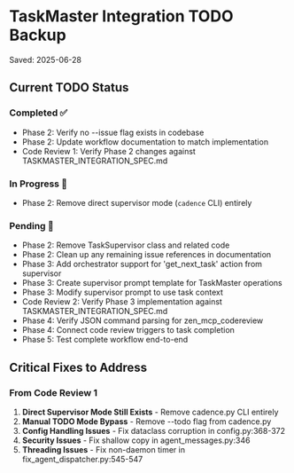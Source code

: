 # TaskMaster Integration TODO Backup
Saved: 2025-06-28

## Current TODO Status

### Completed ✅
- Phase 2: Verify no --issue flag exists in codebase
- Phase 2: Update workflow documentation to match implementation
- Code Review 1: Verify Phase 2 changes against TASKMASTER_INTEGRATION_SPEC.md

### In Progress 🔧
- Phase 2: Remove direct supervisor mode (`cadence` CLI) entirely

### Pending 🔴
- Phase 2: Remove TaskSupervisor class and related code
- Phase 2: Clean up any remaining issue references in documentation
- Phase 3: Add orchestrator support for 'get_next_task' action from supervisor
- Phase 3: Create supervisor prompt template for TaskMaster operations
- Phase 3: Modify supervisor prompt to use task context
- Code Review 2: Verify Phase 3 implementation against TASKMASTER_INTEGRATION_SPEC.md
- Phase 4: Verify JSON command parsing for zen_mcp_codereview
- Phase 4: Connect code review triggers to task completion
- Phase 5: Test complete workflow end-to-end

## Critical Fixes to Address

### From Code Review 1
1. **Direct Supervisor Mode Still Exists** - Remove cadence.py CLI entirely
2. **Manual TODO Mode Bypass** - Remove --todo flag from cadence.py
3. **Config Handling Issues** - Fix dataclass corruption in config.py:368-372
4. **Security Issues** - Fix shallow copy in agent_messages.py:346
5. **Threading Issues** - Fix non-daemon timer in fix_agent_dispatcher.py:545-547
